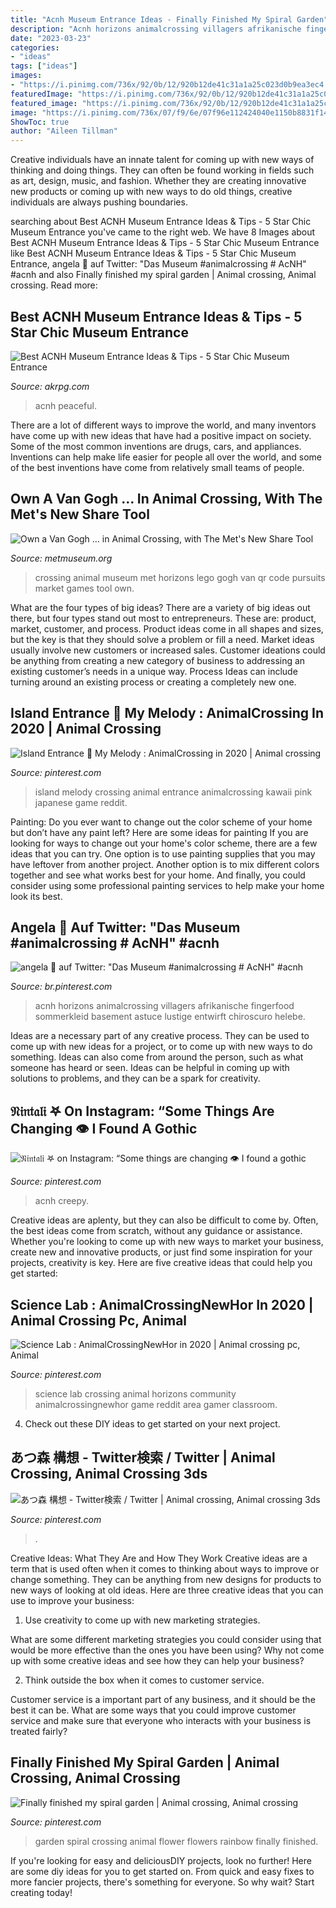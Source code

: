 ```yaml
---
title: "Acnh Museum Entrance Ideas - Finally Finished My Spiral Garden"
description: "Acnh horizons animalcrossing villagers afrikanische fingerfood sommerkleid basement astuce lustige entwirft chiroscuro helebe"
date: "2023-03-23"
categories:
- "ideas"
tags: ["ideas"]
images:
- "https://i.pinimg.com/736x/92/0b/12/920b12de41c31a1a25c023d0b9ea3ec4.jpg"
featuredImage: "https://i.pinimg.com/736x/92/0b/12/920b12de41c31a1a25c023d0b9ea3ec4.jpg"
featured_image: "https://i.pinimg.com/736x/92/0b/12/920b12de41c31a1a25c023d0b9ea3ec4.jpg"
image: "https://i.pinimg.com/736x/07/f9/6e/07f96e112424040e1150b8831f14c6d9.jpg"
ShowToc: true
author: "Aileen Tillman"
---
```



Creative individuals have an innate talent for coming up with new ways of thinking and doing things. They can often be found working in fields such as art, design, music, and fashion. Whether they are creating innovative new products or coming up with new ways to do old things, creative individuals are always pushing boundaries.

	

		
searching about Best ACNH Museum Entrance Ideas &amp; Tips - 5 Star Chic Museum Entrance you've came to the right web. We have 8 Images about Best ACNH Museum Entrance Ideas &amp; Tips - 5 Star Chic Museum Entrance like Best ACNH Museum Entrance Ideas &amp; Tips - 5 Star Chic Museum Entrance, angela 💮 auf Twitter: &quot;Das Museum #animalcrossing # AcNH&quot; #acnh and also Finally finished my spiral garden | Animal crossing, Animal crossing. Read more:
		
    
## Best ACNH Museum Entrance Ideas &amp; Tips - 5 Star Chic Museum Entrance

<img loading=lazy src="https://www.akrpg.com/upload/20201113/6374086289552000825557765.png" onerror="this.onerror=null;this.src='https://tse1.mm.bing.net/th?id=OIP.gm3Xnm6bKGNM_YXgVWbmEwHaEW&amp;pid=15.1';" alt="Best ACNH Museum Entrance Ideas &amp; Tips - 5 Star Chic Museum Entrance">

_Source: akrpg.com_

>acnh peaceful. 

	

There are a lot of different ways to improve the world, and many inventors have come up with new ideas that have had a positive impact on society. Some of the most common inventions are drugs, cars, and appliances. Inventions can help make life easier for people all over the world, and some of the best inventions have come from relatively small teams of people.

    
## Own A Van Gogh … In Animal Crossing, With The Met&#039;s New Share Tool

<img loading=lazy src="http://www.metmuseum.org/-/media/images/blogs/collection-insights/2020/2020_4/animal-crossing/animal-crossing-new-horizons_1l.jpg?la=en" onerror="this.onerror=null;this.src='https://tse2.mm.bing.net/th?id=OIP.3pERPuaz3Cy0OP5eL1wA_QHaE7&amp;pid=15.1';" alt="Own a Van Gogh … in Animal Crossing, with The Met&#039;s New Share Tool">

_Source: metmuseum.org_

>crossing animal museum met horizons lego gogh van qr code pursuits market games tool own. 

	

What are the four types of big ideas?
There are a variety of big ideas out there, but four types stand out most to entrepreneurs. These are: product, market, customer, and process. Product ideas come in all shapes and sizes, but the key is that they should solve a problem or fill a need. Market ideas usually involve new customers or increased sales. Customer ideations could be anything from creating a new category of business to addressing an existing customer’s needs in a unique way. Process Ideas can include turning around an existing process or creating a completely new one.

    
## Island Entrance 🐰 My Melody : AnimalCrossing In 2020 | Animal Crossing

<img loading=lazy src="https://i.pinimg.com/736x/75/a2/ea/75a2ea1e7679e0b24744add4b433a21c.jpg" onerror="this.onerror=null;this.src='https://tse3.mm.bing.net/th?id=OIP.us8Aur4qVKT3_-p9U-pD_QHaEK&amp;pid=15.1';" alt="Island Entrance 🐰 My Melody : AnimalCrossing in 2020 | Animal crossing">

_Source: pinterest.com_

>island melody crossing animal entrance animalcrossing kawaii pink japanese game reddit. 

	

Painting: Do you ever want to change out the color scheme of your home but don’t have any paint left? Here are some ideas for painting
If you are looking for ways to change out your home's color scheme, there are a few ideas that you can try. One option is to use painting supplies that you may have leftover from another project. Another option is to mix different colors together and see what works best for your home. And finally, you could consider using some professional painting services to help make your home look its best.

    
## Angela 💮 Auf Twitter: &quot;Das Museum #animalcrossing # AcNH&quot; #acnh

<img loading=lazy src="https://i.pinimg.com/736x/50/de/60/50de60a2196080d245a6f632016f93a2.jpg" onerror="this.onerror=null;this.src='https://tse3.mm.bing.net/th?id=OIP.5QpJ4uLA1MYDcFktA8eBaQHaEK&amp;pid=15.1';" alt="angela 💮 auf Twitter: &quot;Das Museum #animalcrossing # AcNH&quot; #acnh">

_Source: br.pinterest.com_

>acnh horizons animalcrossing villagers afrikanische fingerfood sommerkleid basement astuce lustige entwirft chiroscuro helebe. 

	

Ideas are a necessary part of any creative process. They can be used to come up with new ideas for a project, or to come up with new ways to do something. Ideas can also come from around the person, such as what someone has heard or seen. Ideas can be helpful in coming up with solutions to problems, and they can be a spark for creativity.

    
## 𝔑𝔦𝔫𝔱𝔞𝔩𝔦 𖤐 On Instagram: “Some Things Are Changing 👁 I Found A Gothic

<img loading=lazy src="https://i.pinimg.com/736x/ce/c2/30/cec230033e87e7b3e92a44baec29ba95.jpg" onerror="this.onerror=null;this.src='https://tse4.mm.bing.net/th?id=OIP.qJJ5kPRD5NLPKCObJt-4GwHaE0&amp;pid=15.1';" alt="𝔑𝔦𝔫𝔱𝔞𝔩𝔦 𖤐 on Instagram: “Some things are changing 👁 I found a gothic">

_Source: pinterest.com_

>acnh creepy. 

	

Creative ideas are aplenty, but they can also be difficult to come by. Often, the best ideas come from scratch, without any guidance or assistance. Whether you're looking to come up with new ways to market your business, create new and innovative products, or just find some inspiration for your projects, creativity is key. Here are five creative ideas that could help you get started: 

    
## Science Lab : AnimalCrossingNewHor In 2020 | Animal Crossing Pc, Animal

<img loading=lazy src="https://i.pinimg.com/736x/c4/68/d8/c468d8f1e2ac3b439a09f0f92b273063.jpg" onerror="this.onerror=null;this.src='https://tse1.mm.bing.net/th?id=OIP._i31zfdpgGhXCuFOORoIGQHaEK&amp;pid=15.1';" alt="Science Lab : AnimalCrossingNewHor in 2020 | Animal crossing pc, Animal">

_Source: pinterest.com_

>science lab crossing animal horizons community animalcrossingnewhor game reddit area gamer classroom. 

	

4. Check out these DIY ideas to get started on your next project.

    
## あつ森 構想 - Twitter検索 / Twitter | Animal Crossing, Animal Crossing 3ds

<img loading=lazy src="https://i.pinimg.com/736x/07/f9/6e/07f96e112424040e1150b8831f14c6d9.jpg" onerror="this.onerror=null;this.src='https://tse3.mm.bing.net/th?id=OIP.VeUJ9grxnfpPz1riYyG47gHaFP&amp;pid=15.1';" alt="あつ森 構想 - Twitter検索 / Twitter | Animal crossing, Animal crossing 3ds">

_Source: pinterest.com_

>. 

	

Creative Ideas: What They Are and How They Work
Creative ideas are a term that is used often when it comes to thinking about ways to improve or change something. They can be anything from new designs for products to new ways of looking at old ideas. Here are three creative ideas that you can use to improve your business:
1) Use creativity to come up with new marketing strategies.

What are some different marketing strategies you could consider using that would be more effective than the ones you have been using? Why not come up with some creative ideas and see how they can help your business?

2) Think outside the box when it comes to customer service.

Customer service is a important part of any business, and it should be the best it can be. What are some ways that you could improve customer service and make sure that everyone who interacts with your business is treated fairly?

    
## Finally Finished My Spiral Garden | Animal Crossing, Animal Crossing

<img loading=lazy src="https://i.pinimg.com/736x/92/0b/12/920b12de41c31a1a25c023d0b9ea3ec4.jpg" onerror="this.onerror=null;this.src='https://tse4.mm.bing.net/th?id=OIP.pyTGIDUSZjOJih7SA9Pi0wHaEL&amp;pid=15.1';" alt="Finally finished my spiral garden | Animal crossing, Animal crossing">

_Source: pinterest.com_

>garden spiral crossing animal flower flowers rainbow finally finished. 

	

If you're looking for easy and deliciousDIY projects, look no further! Here are some diy ideas for you to get started on. From quick and easy fixes to more fancier projects, there's something for everyone. So why wait? Start creating today!

